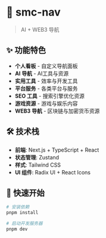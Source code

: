 # 🚀 smc-nav

> AI + WEB3 导航

## ✨ 功能特色

- **个人看板** - 自定义导航面板
- **AI 导航** - AI工具与资源
- **实用工具** - 效率与开发工具
- **平台服务** - 各类平台与服务
- **SEO 工具** - 搜索引擎优化资源
- **游戏资源** - 游戏与娱乐内容
- **WEB3 导航** - 区块链与加密货币资源

## 🛠️ 技术栈

- **前端**: Next.js + TypeScript + React
- **状态管理**: Zustand
- **样式**: Tailwind CSS
- **UI 组件**: Radix UI + React Icons

## 🚀 快速开始

```bash
# 安装依赖
pnpm install

# 启动开发服务器
pnpm dev
```


